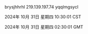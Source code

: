 brysjhhrhl 219.139.197.74 yqqlmgsycl

2024年 10月 31日 星期四 10:30:01 CST

2024年 10月 31日 星期四 02:30:01 GMT

